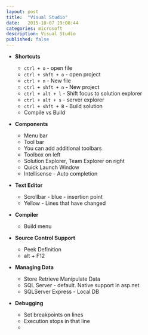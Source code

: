 ```yaml
---
layout: post
title:  "Visual Studio"
date:   2015-10-07 19:08:44
categories: microsoft
description: Visual Studio
published: false
---
```


* __Shortcuts__
  * `ctrl + o` - open file
  * `ctrl + shft + o` - open project
  * `ctrl + n` - New file
  * `ctrl + shft + n` - New project
  * `ctrl + alt + l` - Shift focus to solution explorer
  * `ctrl + alt + s` - server explorer
  * `ctrl + shft + B` - Build solution
  * Compile vs Build

* __Components__
  * Menu bar
  * Tool bar
  * You can add additional toolbars
  * Toolbox on left
  * Solution Explorer, Team Explorer on right
  * Quick Launch Window
  * Intellisense - Auto completion

* __Text Editor__
  * Scrollbar - blue - insertion point
  * Yellow - Lines that have changed

* __Compiler__
  * Build menu

* __Source Control Support__
  * Peek Definition
  * alt + F12

* __Managing Data__
  * Store Retrieve Manipulate Data
  * SQL Server - default. Native support in asp.net
  * SQLServer Express - Local DB

* __Debugging__
  * Set breakpoints on lines
  * Execution stops in that line
  * 
